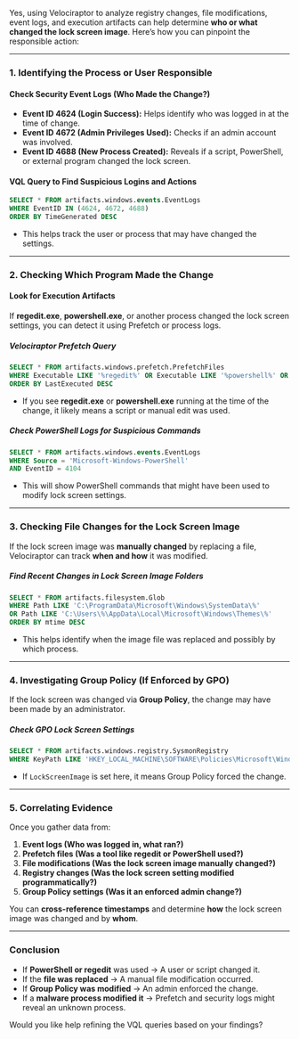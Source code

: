 Yes, using Velociraptor to analyze registry changes, file modifications, event logs, and execution artifacts can help determine **who or what changed the lock screen image**. Here’s how you can pinpoint the responsible action:

---

### **1. Identifying the Process or User Responsible**
#### **Check Security Event Logs (Who Made the Change?)**
- **Event ID 4624 (Login Success):** Helps identify who was logged in at the time of change.
- **Event ID 4672 (Admin Privileges Used):** Checks if an admin account was involved.
- **Event ID 4688 (New Process Created):** Reveals if a script, PowerShell, or external program changed the lock screen.

#### **VQL Query to Find Suspicious Logins and Actions**
```sql
SELECT * FROM artifacts.windows.events.EventLogs
WHERE EventID IN (4624, 4672, 4688)
ORDER BY TimeGenerated DESC
```
- This helps track the user or process that may have changed the settings.

---

### **2. Checking Which Program Made the Change**
#### **Look for Execution Artifacts**
If **regedit.exe**, **powershell.exe**, or another process changed the lock screen settings, you can detect it using Prefetch or process logs.

##### **Velociraptor Prefetch Query**
```sql
SELECT * FROM artifacts.windows.prefetch.PrefetchFiles
WHERE Executable LIKE '%regedit%' OR Executable LIKE '%powershell%' OR Executable LIKE '%gpedit%'
ORDER BY LastExecuted DESC
```
- If you see **regedit.exe** or **powershell.exe** running at the time of the change, it likely means a script or manual edit was used.

##### **Check PowerShell Logs for Suspicious Commands**
```sql
SELECT * FROM artifacts.windows.events.EventLogs
WHERE Source = 'Microsoft-Windows-PowerShell'
AND EventID = 4104
```
- This will show PowerShell commands that might have been used to modify lock screen settings.

---

### **3. Checking File Changes for the Lock Screen Image**
If the lock screen image was **manually changed** by replacing a file, Velociraptor can track **when and how** it was modified.

##### **Find Recent Changes in Lock Screen Image Folders**
```sql
SELECT * FROM artifacts.filesystem.Glob
WHERE Path LIKE 'C:\ProgramData\Microsoft\Windows\SystemData\%'
OR Path LIKE 'C:\Users\%\AppData\Local\Microsoft\Windows\Themes\%'
ORDER BY mtime DESC
```
- This helps identify when the image file was replaced and possibly by which process.

---

### **4. Investigating Group Policy (If Enforced by GPO)**
If the lock screen was changed via **Group Policy**, the change may have been made by an administrator.

##### **Check GPO Lock Screen Settings**
```sql
SELECT * FROM artifacts.windows.registry.SysmonRegistry
WHERE KeyPath LIKE 'HKEY_LOCAL_MACHINE\SOFTWARE\Policies\Microsoft\Windows\Personalization'
```
- If `LockScreenImage` is set here, it means Group Policy forced the change.

---

### **5. Correlating Evidence**
Once you gather data from:
1. **Event logs (Who was logged in, what ran?)**
2. **Prefetch files (Was a tool like regedit or PowerShell used?)**
3. **File modifications (Was the lock screen image manually changed?)**
4. **Registry changes (Was the lock screen setting modified programmatically?)**
5. **Group Policy settings (Was it an enforced admin change?)**

You can **cross-reference timestamps** and determine **how** the lock screen image was changed and by **whom**.

---

### **Conclusion**
- If **PowerShell or regedit** was used → A user or script changed it.
- If the **file was replaced** → A manual file modification occurred.
- If **Group Policy was modified** → An admin enforced the change.
- If a **malware process modified it** → Prefetch and security logs might reveal an unknown process.

Would you like help refining the VQL queries based on your findings?
